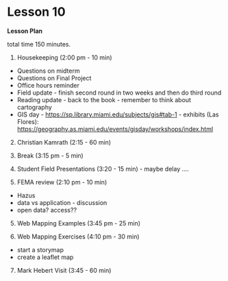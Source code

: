 Lesson 10
========

**Lesson Plan**  

total time 150 minutes. 

1.   Housekeeping (2:00 pm - 10 min)  
   -   Questions on midterm
   -   Questions on Final Project
   -   Office hours reminder
   -   Field update - finish second round in two weeks and then do third round
   -   Reading update - back to the book - remember to think about cartography
   -   GIS day
      -   https://sp.library.miami.edu/subjects/gis#tab-1
      -   exhibits (Las Flores): https://geography.as.miami.edu/events/gisday/workshops/index.html
      
2.   Christian Kamrath (2:15 - 60 min)

3.   Break (3:15 pm - 5 min)

4.   Student Field Presentations (3:20 - 15 min) - maybe delay ....

2.   FEMA review (2:10 pm - 10 min)
   -   Hazus
   -   data vs application - discussion
   -   open data? access??

5.   Web Mapping Examples (3:45 pm - 25 min)

6.   Web Mapping Exercises (4:10 pm - 30 min)
   -   start a storymap
   -   create a leaflet map

7.   Mark Hebert Visit (3:45 - 60 min)